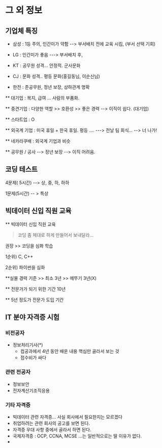 # 그 외 정보 



## 기업체 특징 

- 삼성 : 1등 주의, 인간미가 약함 --> 부서배치 전에 교육 시킴, (부서 선택 기회)

- LG : 인간미가 좋음 ---> 부서배치 후, 

- KT : 공무원 성격... 안정적. 군사문화 

- CJ : 문화 성격.. 평등 문화(홍길동님, 이순신님)

- 한전 : 준공무원, 정년 보장, 상하관계 명확 

  

** 대기업 : 복지, 급여 ... 사람의 부품화. 

** 중견기업 : 다양한 역할 >> 호환성 >> 좋은 경력  --> 이직이 쉽다. (대기업)

** 스타트업 : O 

** 외국계 기업 : 미국 휴일 + 한국 휴일. 평등 .... ---> 전날 팀 회식... --> 너 나가! 

** 네카라쿠배 : 외국계 기업과 비슷 

** 공무원 / 공사 --> 정년 보장 --> 이직 어려움. 



## 코딩 테스트 

4문제( 5시간) --> 상, 중, 하, 하하 

1문제(5시간) -- > 특상 



## 빅데이터 신입 직원 교육 

** 빅데이터 신입 직원 교육 

> 코딩 좀 제대로 하게 만들어서 보내달라... 

권장 >> 코딩을 심화 학습 

1순위) C, C++ 

2순위) 파이썬을 심화 



**실물 경력 기준 >> 최소 3년 >> 메뚜기  3년(X)

** 전문가가 되기 위한 기간 10년 

** 5년 정도가 전문가 도입 기간



## IT 분야 자격증 시험 

### 비전공자 

- 정보처리기사(*)
  - 컴공과에서 4년 동안 배운 내용 핵심만 골라서 보는 것 
  - 접수비가 싸다

### 관련 전공자 

- 정보보안 
- 전자계산기조직응용



### 기타 자격증 

- 빅데이터 관련 자격증... 사실 회사에서 필요한지는 모르겠다 
- 취업하려는 관련 회사의 공고를 보면 된다. 
- 자격증 우대 사항 중에서 골라서 하면 된다. 
- 국제자격증 : OCP, CCNA, MCSE ...는 일반적으로는 딸 이유가 없다. 
- 